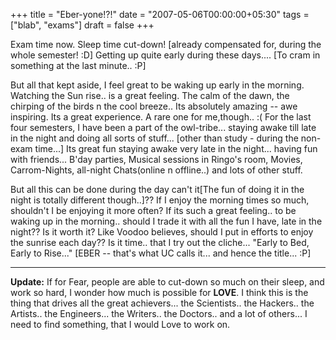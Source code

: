+++
title = "Eber-yone!?!"
date = "2007-05-06T00:00:00+05:30"
tags = ["blab", "exams"]
draft = false
+++

Exam time now. Sleep time cut-down! [already compensated for,
during the whole semester! :D] Getting up quite early during these
days.... [To cram in something at the last minute.. :P]

But all that kept aside, I feel great to be waking up early in the
morning. Watching the Sun rise.. is a great feeling. The calm of
the dawn, the chirping of the birds n the cool breeze.. Its
absolutely amazing -- awe inspiring. Its a great experience. A
rare one for me,though.. :( For the last four semesters, I have
been a part of the owl-tribe... staying awake till late in the
night and doing all sorts of stuff... [other than study - during
the non-exam time...] Its great fun staying awake very late in the
night... having fun with friends... B'day parties, Musical
sessions in Ringo's room, Movies, Carrom-Nights, all-night
Chats(online n offline..) and lots of other stuff.

But all this can be done during the day can't it[The fun of doing
it in the night is totally different though..]?? If I enjoy the
morning times so much, shouldn't I be enjoying it more often? If
its such a great feeling.. to be waking up in the morning.. should
I trade it with all the fun I have, late in the night?? Is it
worth it? Like Voodoo believes, should I put in efforts to enjoy
the sunrise each day??  Is it time.. that I try out the
cliche... "Early to Bed, Early to Rise..." [EBER -- that's what UC
calls it... and hence the title... :P]

---

**Update:** If for Fear, people are able to
cut-down so much on their sleep, and work so hard, I wonder how
much is possible for **LOVE**. I think this is the thing that drives
all the great achievers... the Scientists.. the Hackers.. the
Artists.. the Engineers... the Writers.. the Doctors.. and a lot
of others...  I need to find something, that I would Love to work
on.
